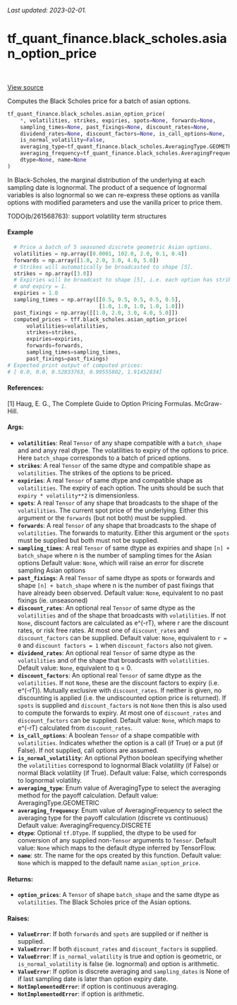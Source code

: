 <!--
This file is generated by a tool. Do not edit directly.
For open-source contributions the docs will be updated automatically.
-->

*Last updated: 2023-02-01.*

<div itemscope itemtype="http://developers.google.com/ReferenceObject">
<meta itemprop="name" content="tf_quant_finance.black_scholes.asian_option_price" />
<meta itemprop="path" content="Stable" />
</div>

# tf_quant_finance.black_scholes.asian_option_price

<!-- Insert buttons and diff -->

<table class="tfo-notebook-buttons tfo-api" align="left">
</table>

<a target="_blank" href="https://github.com/google/tf-quant-finance/blob/master/tf_quant_finance/black_scholes/asian_prices.py">View source</a>



Computes the Black Scholes price for a batch of asian options.

```python
tf_quant_finance.black_scholes.asian_option_price(
    *, volatilities, strikes, expiries, spots=None, forwards=None,
    sampling_times=None, past_fixings=None, discount_rates=None,
    dividend_rates=None, discount_factors=None, is_call_options=None,
    is_normal_volatility=False,
    averaging_type=tf_quant_finance.black_scholes.AveragingType.GEOMETRIC,
    averaging_frequency=tf_quant_finance.black_scholes.AveragingFrequency.DISCRETE,
    dtype=None, name=None
)
```



<!-- Placeholder for "Used in" -->

In Black-Scholes, the marginal distribution of the underlying at each sampling
date is lognormal. The product of a sequence of lognormal variables is also
lognormal so we can re-express these options as vanilla options with modified
parameters and use the vanilla pricer to price them.

TODO(b/261568763): support volatility term structures


#### Example

```python
  # Price a batch of 5 seasoned discrete geometric Asian options.
  volatilities = np.array([0.0001, 102.0, 2.0, 0.1, 0.4])
  forwards = np.array([1.0, 2.0, 3.0, 4.0, 5.0])
  # Strikes will automatically be broadcasted to shape [5].
  strikes = np.array([3.0])
  # Expiries will be broadcast to shape [5], i.e. each option has strike=3
  # and expiry = 1.
  expiries = 1.0
  sampling_times = np.array([[0.5, 0.5, 0.5, 0.5, 0.5],
                             [1.0, 1.0, 1.0, 1.0, 1.0]])
  past_fixings = np.array([[1.0, 2.0, 3.0, 4.0, 5.0]])
  computed_prices = tff.black_scholes.asian_option_price(
      volatilities=volatilities,
      strikes=strikes,
      expiries=expiries,
      forwards=forwards,
      sampling_times=sampling_times,
      past_fixings=past_fixings)
# Expected print output of computed prices:
# [ 0.0, 0.0, 0.52833763, 0.99555802, 1.91452834]
```

#### References:
[1] Haug, E. G., The Complete Guide to Option Pricing Formulas. McGraw-Hill.

#### Args:


* <b>`volatilities`</b>: Real `Tensor` of any shape compatible with a `batch_shape` and
  and anyy real dtype. The volatilities to expiry of the options to price.
  Here `batch_shape` corresponds to a batch of priced options.
* <b>`strikes`</b>: A real `Tensor` of the same dtype and compatible shape as
  `volatilities`. The strikes of the options to be priced.
* <b>`expiries`</b>: A real `Tensor` of same dtype and compatible shape as
  `volatilities`. The expiry of each option. The units should be such that
  `expiry * volatility**2` is dimensionless.
* <b>`spots`</b>: A real `Tensor` of any shape that broadcasts to the shape of the
  `volatilities`. The current spot price of the underlying. Either this
  argument or the `forwards` (but not both) must be supplied.
* <b>`forwards`</b>: A real `Tensor` of any shape that broadcasts to the shape of
  `volatilities`. The forwards to maturity. Either this argument or the
  `spots` must be supplied but both must not be supplied.
* <b>`sampling_times`</b>: A real `Tensor` of same dtype as expiries and shape `[n] +
  batch_shape` where n is the number of sampling times for the Asian options
  Default value: `None`, which will raise an error for discrete sampling
  Asian options
* <b>`past_fixings`</b>: A real `Tensor` of same dtype as spots or forwards and shape
  `[n] + batch_shape` where n is the number of past fixings that have
  already been observed.
  Default value: `None`, equivalent to no past fixings (ie. unseasoned)
* <b>`discount_rates`</b>: An optional real `Tensor` of same dtype as the
  `volatilities` and of the shape that broadcasts with `volatilities`. If
  not `None`, discount factors are calculated as e^(-rT), where r are the
  discount rates, or risk free rates. At most one of `discount_rates` and
  `discount_factors` can be supplied.
  Default value: `None`, equivalent to `r = 0` and `discount factors = 1`
  when `discount_factors` also not given.
* <b>`dividend_rates`</b>: An optional real `Tensor` of same dtype as the
  `volatilities` and of the shape that broadcasts with `volatilities`.
  Default value: `None`, equivalent to q = 0.
* <b>`discount_factors`</b>: An optional real `Tensor` of same dtype as the
  `volatilities`. If not `None`, these are the discount factors to expiry
  (i.e. e^(-rT)). Mutually exclusive with `discount_rates`. If neither is
  given, no discounting is applied (i.e. the undiscounted option price is
  returned). If `spots` is supplied and `discount_factors` is not `None`
  then this is also used to compute the forwards to expiry. At most one of
  `discount_rates` and `discount_factors` can be supplied.
  Default value: `None`, which maps to e^(-rT) calculated from
  `discount_rates`.
* <b>`is_call_options`</b>: A boolean `Tensor` of a shape compatible with
  `volatilities`. Indicates whether the option is a call (if True) or a put
  (if False). If not supplied, call options are assumed.
* <b>`is_normal_volatility`</b>: An optional Python boolean specifying whether the
  `volatilities` correspond to lognormal Black volatility (if False) or
  normal Black volatility (if True).
  Default value: False, which corresponds to lognormal volatility.
* <b>`averaging_type`</b>: Enum value of AveragingType to select the averaging method
  for the payoff calculation.
  Default value: AveragingType.GEOMETRIC
* <b>`averaging_frequency`</b>: Enum value of AveragingFrequency to select the
  averaging type for the payoff calculation (discrete vs continuous)
  Default value: AveragingFrequency.DISCRETE
* <b>`dtype`</b>: Optional `tf.DType`. If supplied, the dtype to be used for conversion
  of any supplied non-`Tensor` arguments to `Tensor`.
  Default value: `None` which maps to the default dtype inferred by
  TensorFlow.
* <b>`name`</b>: str. The name for the ops created by this function.
  Default value: `None` which is mapped to the default name
  `asian_option_price`.


#### Returns:


* <b>`option_prices`</b>: A `Tensor` of shape `batch_shape` and the same dtype as
`volatilities`. The Black Scholes price of the Asian options.


#### Raises:


* <b>`ValueError`</b>: If both `forwards` and `spots` are supplied or if neither is
  supplied.
* <b>`ValueError`</b>: If both `discount_rates` and `discount_factors` is supplied.
* <b>`ValueError`</b>: If `is_normal_volatility` is true and option is geometric, or
  `is_normal_volatility` is false (ie. lognormal) and option is arithmetic.
* <b>`ValueError`</b>: If option is discrete averaging and `sampling_dates` is None of
  if last sampling date is later than option expiry date.
* <b>`NotImplementedError`</b>: if option is continuous averaging.
* <b>`NotImplementedError`</b>: if option is arithmetic.